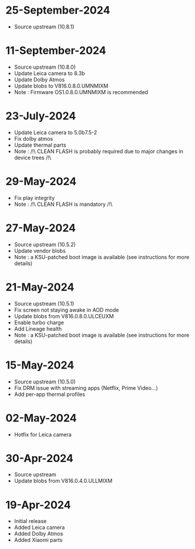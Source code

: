 # 25-September-2024
- Source upstream (10.8.1)

# 11-September-2024
- Source upstream (10.8.0)
- Update Leica camera to 8.3b
- Update Dolby Atmos
- Update blobs to V816.0.8.0.UMNMIXM
- Note : Firmware OS1.0.8.0.UMNMIXM is recommended

# 23-July-2024
- Update Leica camera to 5.0b7.5-2
- Fix dolby atmos
- Update thermal parts
- Note : /!\ CLEAN FLASH is probably required due to major changes in device trees /!\

# 29-May-2024
- Fix play integrity
- Note : /!\ CLEAN FLASH is mandatory /!\

# 27-May-2024
- Source upstream (10.5.2)
- Update vendor blobs
- Note : a KSU-patched boot image is available (see instructions for more details)

# 21-May-2024
- Source upstream (10.5.1)
- Fix screen not staying awake in AOD mode
- Update blobs from V816.0.8.0.ULCEUXM
- Enable turbo charge
- Add Lineage health
- Note : a KSU-patched boot image is available (see instructions for more details)

# 15-May-2024
- Source upstream (10.5.0)
- Fix DRM issue with streaming apps (Netflix, Prime Video...)
- Add per-app thermal profiles

# 02-May-2024
- Hotfix for Leica camera

# 30-Apr-2024
- Source upstream
- Update blobs from V816.0.4.0.ULLMIXM

# 19-Apr-2024
- Initial release
- Added Leica camera
- Added Dolby Atmos
- Added Xiaomi parts
